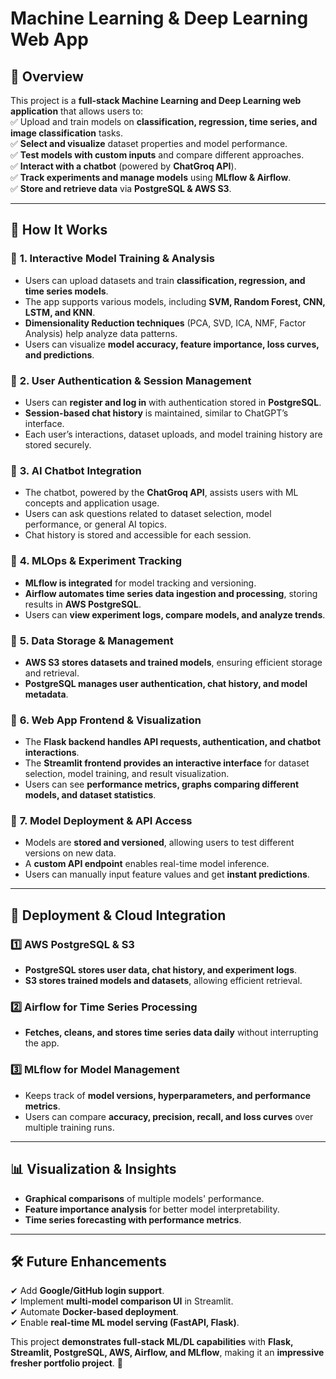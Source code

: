 # **Machine Learning & Deep Learning Web App**  

## 🌟 **Overview**  
This project is a **full-stack Machine Learning and Deep Learning web application** that allows users to:  
✅ Upload and train models on **classification, regression, time series, and image classification** tasks.  
✅ **Select and visualize** dataset properties and model performance.  
✅ **Test models with custom inputs** and compare different approaches.  
✅ **Interact with a chatbot** (powered by **ChatGroq API**).  
✅ **Track experiments and manage models** using **MLflow & Airflow**.  
✅ **Store and retrieve data** via **PostgreSQL & AWS S3**.  

---

## 🎯 **How It Works**  

### 🔹 **1. Interactive Model Training & Analysis**  
- Users can upload datasets and train **classification, regression, and time series models**.  
- The app supports various models, including **SVM, Random Forest, CNN, LSTM, and KNN**.  
- **Dimensionality Reduction techniques** (PCA, SVD, ICA, NMF, Factor Analysis) help analyze data patterns.  
- Users can visualize **model accuracy, feature importance, loss curves, and predictions**.  

### 🔹 **2. User Authentication & Session Management**  
- Users can **register and log in** with authentication stored in **PostgreSQL**.  
- **Session-based chat history** is maintained, similar to ChatGPT’s interface.  
- Each user’s interactions, dataset uploads, and model training history are stored securely.  

### 🔹 **3. AI Chatbot Integration**  
- The chatbot, powered by the **ChatGroq API**, assists users with ML concepts and application usage.  
- Users can ask questions related to dataset selection, model performance, or general AI topics.  
- Chat history is stored and accessible for each session.  

### 🔹 **4. MLOps & Experiment Tracking**  
- **MLflow is integrated** for model tracking and versioning.  
- **Airflow automates time series data ingestion and processing**, storing results in **AWS PostgreSQL**.  
- Users can **view experiment logs, compare models, and analyze trends**.  

### 🔹 **5. Data Storage & Management**  
- **AWS S3 stores datasets and trained models**, ensuring efficient storage and retrieval.  
- **PostgreSQL manages user authentication, chat history, and model metadata**.  

### 🔹 **6. Web App Frontend & Visualization**  
- The **Flask backend handles API requests, authentication, and chatbot interactions**.  
- The **Streamlit frontend provides an interactive interface** for dataset selection, model training, and result visualization.  
- Users can see **performance metrics, graphs comparing different models, and dataset statistics**.  

### 🔹 **7. Model Deployment & API Access**  
- Models are **stored and versioned**, allowing users to test different versions on new data.  
- A **custom API endpoint** enables real-time model inference.  
- Users can manually input feature values and get **instant predictions**.  

---

## 🚀 **Deployment & Cloud Integration**  

### **1️⃣ AWS PostgreSQL & S3**  
- **PostgreSQL stores user data, chat history, and experiment logs**.  
- **S3 stores trained models and datasets**, allowing efficient retrieval.  

### **2️⃣ Airflow for Time Series Processing**  
- **Fetches, cleans, and stores time series data daily** without interrupting the app.  

### **3️⃣ MLflow for Model Management**  
- Keeps track of **model versions, hyperparameters, and performance metrics**.  
- Users can compare **accuracy, precision, recall, and loss curves** over multiple training runs.  

---

## 📊 **Visualization & Insights**  
- **Graphical comparisons** of multiple models' performance.  
- **Feature importance analysis** for better model interpretability.  
- **Time series forecasting with performance metrics**.  

---

## 🛠 **Future Enhancements**  
✔ Add **Google/GitHub login support**.  
✔ Implement **multi-model comparison UI** in Streamlit.  
✔ Automate **Docker-based deployment**.  
✔ Enable **real-time ML model serving (FastAPI, Flask)**.  

This project **demonstrates full-stack ML/DL capabilities** with **Flask, Streamlit, PostgreSQL, AWS, Airflow, and MLflow**, making it an **impressive fresher portfolio project**. 🚀
